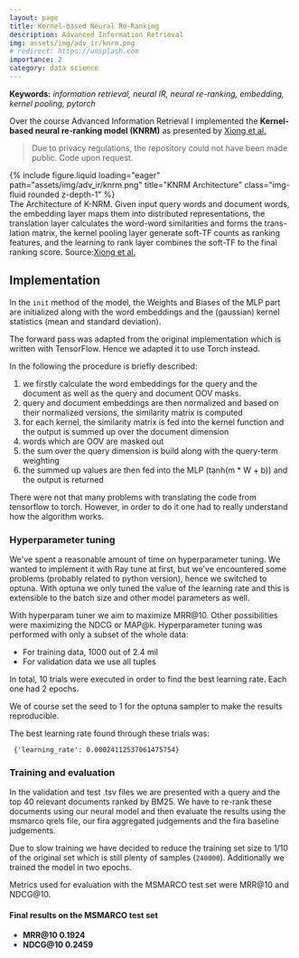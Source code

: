 ```yaml
---
layout: page
title: Kernel-based Neural Re-Ranking 
description: Advanced Information Retrieval
img: assets/img/adv_ir/knrm.png
# redirect: https://unsplash.com
importance: 2
category: data science
---
```

**Keywords:** *information retrieval, neural IR, neural re-ranking, embedding, kernel pooling, pytorch*

Over the course Advanced Information Retrieval I implemented the **Kernel-based neural re-ranking model (KNRM)** as presented by [Xiong et al.](https://dl.acm.org/doi/abs/10.1145/3077136.3080809)

> Due to privacy regulations, the repository could not have been made public. Code upon request.

<div class="row">
    <div class="col-sm mt-3 mt-md-0">
        {% include figure.liquid loading="eager" path="assets/img/adv_ir/knrm.png" title="KNRM Architecture" class="img-fluid rounded z-depth-1" %}
    </div>
</div>
<div class="caption">
    The Architecture of K-NRM. Given input query words and document words, the embedding layer maps them into distributed representations, the translation layer calculates the word-word similarities and forms the trans- lation matrix, the kernel pooling layer generate soft-TF counts as ranking features, and the learning to rank layer combines the soft-TF to the final ranking score. Source:<a href="https://dl.acm.org/doi/abs/10.1145/3077136.3080809">Xiong et al.</a>
</div>

## Implementation

In the `init` method of the model, the Weights and Biases of the MLP part are initialized along with the word embeddings and the (gaussian) kernel statistics (mean and standard deviation).

The forward pass was adapted from the original implementation which is written with TensorFlow. Hence we adapted it to use Torch instead.

In the following the procedure is briefly described:
1. we firstly calculate the word embeddings for the query and the document as well as the query and document OOV masks.
2. query and document embeddings are then normalized and based on their normalized versions, the similarity matrix is computed
3. for each kernel, the similarity matrix is fed into the kernel function and the output is summed up over the document dimension
4. words which are OOV are masked out
5. the sum over the query dimension is build along with the query-term weighting
6. the summed up values are then fed into the MLP (tanh(m * W + b)) and the output is returned

There were not that many problems with translating the code from tensorflow to torch. However, in order to do it one had to really understand how the algorithm works.


### Hyperparameter tuning

We've spent a reasonable amount of time on hyperparameter tuning. We wanted to implement it with Ray tune at first, but we've encountered some problems (probably related to python version), hence we switched to optuna. With optuna we only tuned the value of the learning rate and this is extensible to the batch size and other model parameters as well. 

With hyperparam tuner we aim to maximize MRR@10. Other possibilities were maximizing the NDCG or MAP@k.
Hyperparameter tuning was performed with only a subset of the whole data:
- For training data, 1000 out of 2.4 mil
- For validation data we use all tuples

In total, 10 trials were executed in order to find the best learning rate. Each one had 2 epochs.

We of course set the seed to 1 for the optuna sampler to make the results reproducible.

The best learning rate found through these trials was:
```
 {'learning_rate': 0.00024112537061475754}
```

### Training and evaluation

In the validation and test .tsv files we are presented with a query and the top 40 relevant documents ranked by BM25. We have to re-rank these documents using our neural model and then evaluate the results using the msmarco qrels file, our fira aggregated judgements and the fira baseline judgements.

Due to slow training we have decided to reduce the training set size to 1/10 of the original set which is still plenty of samples (`240000`). Additionally we trained the model in two epochs.

Metrics used for evaluation with the MSMARCO test set were MRR@10 and NDCG@10.

#### Final results on the MSMARCO test set

- **MRR@10 0.1924**
- **NDCG@10 0.2459**
